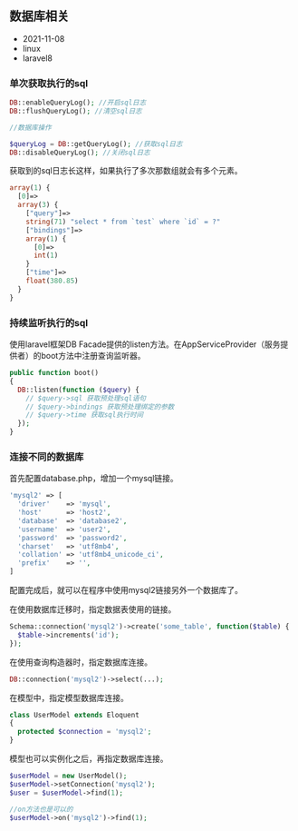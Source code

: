 ## 数据库相关

- 2021-11-08
- linux
- laravel8

### 单次获取执行的sql

```php
DB::enableQueryLog(); //开启sql日志
DB::flushQueryLog(); //清空sql日志

//数据库操作

$queryLog = DB::getQueryLog(); //获取sql日志
DB::disableQueryLog(); //关闭sql日志
```

获取到的sql日志长这样，如果执行了多次那数组就会有多个元素。

```php
array(1) {
  [0]=>
  array(3) {
    ["query"]=>
    string(71) "select * from `test` where `id` = ?"
    ["bindings"]=>
    array(1) {
      [0]=>
      int(1)
    }
    ["time"]=>
    float(380.85)
  }
}
```

### 持续监听执行的sql

使用laravel框架DB Facade提供的listen方法。在AppServiceProvider（服务提供者）的boot方法中注册查询监听器。

```php
public function boot()
{
  DB::listen(function ($query) {
    // $query->sql 获取预处理sql语句
    // $query->bindings 获取预处理绑定的参数
    // $query->time 获取sql执行时间
  });
}
```

### 连接不同的数据库

首先配置database.php，增加一个mysql链接。

```php
'mysql2' => [
  'driver'    => 'mysql',
  'host'      => 'host2',
  'database'  => 'database2',
  'username'  => 'user2',
  'password'  => 'password2',
  'charset'   => 'utf8mb4',
  'collation' => 'utf8mb4_unicode_ci',
  'prefix'    => '',
]
```

配置完成后，就可以在程序中使用mysql2链接另外一个数据库了。

在使用数据库迁移时，指定数据表使用的链接。

```php
Schema::connection('mysql2')->create('some_table', function($table) {
  $table->increments('id');
});
```

在使用查询构造器时，指定数据库连接。

```php
DB::connection('mysql2')->select(...);
```

在模型中，指定模型数据库连接。

```php
class UserModel extends Eloquent
{
  protected $connection = 'mysql2';
}
```

模型也可以实例化之后，再指定数据库连接。

```php
$userModel = new UserModel();
$userModel->setConnection('mysql2');
$user = $userModel->find(1);

//on方法也是可以的
$userModel->on('mysql2')->find(1); 
```